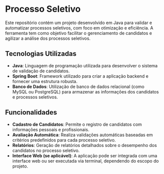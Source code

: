 # Processo Seletivo

Este repositório contém um projeto desenvolvido em Java para validar e automatizar processos seletivos, com foco em otimização e eficiência. A ferramenta tem como objetivo facilitar o gerenciamento de candidatos e agilizar a análise dos processos seletivos.

## Tecnologias Utilizadas

- **Java**: Linguagem de programação utilizada para desenvolver o sistema de validação de candidatos.
- **Spring Boot**: Framework utilizado para criar a aplicação backend e fornecer uma estrutura robusta.
- **Banco de Dados**: Utilização de banco de dados relacional (como MySQL ou PostgreSQL) para armazenar as informações dos candidatos e processos seletivos.

## Funcionalidades

- **Cadastro de Candidatos**: Permite o registro de candidatos com informações pessoais e profissionais.
- **Avaliação Automática**: Realiza validações automáticas baseadas em critérios predefinidos para cada processo seletivo.
- **Relatórios**: Geração de relatórios detalhados sobre o desempenho dos candidatos no processo seletivo.
- **Interface Web (se aplicável)**: A aplicação pode ser integrada com uma interface web ou ser executada via terminal, dependendo do escopo do projeto.
